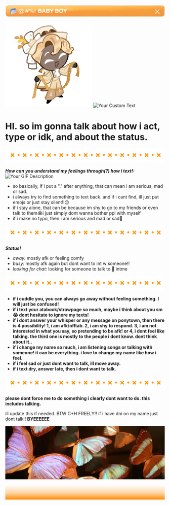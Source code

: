 ![.](./heh.jpg)

![.](Square_npc0002-greeting.webp)   ![Your Custom Text](https://komarev.com/ghpvc/?username=aylasaurr&color=orange&label=stalkers?!)

# HI. so im gonna talk about how i act, type or idk, and about the status.


![.](./h.png)

***How can you understand my feelings through(?) how i text!:***
![Your GIF Description](Square_npc0002-idle.webp)
* so basically, if i put a "." after anything, that can mean i am serious, mad or sad.
* i always try to find something to text back. and if i cant find, ill just put emojs or just stay silent!!😔
* if i stay alone, that can be because im shy to go to my friends or even talk to them😭i just simply dont wanna bother ppl with myself 
* if i make no typo, then i am serious and mad or sad💓 

![.](./h.png)

***Status!***
* *away:* mostly afk or feeling comfy
* *busy:* mostly afk again but dont want to int w someone!!
* *looking for chat:* looking for someone to talk to.🫡 intme

![.](./h.png)


* **if i cuddle you, you can always go away without feeling something. I will just be confused!**
* **if i text your atabook/strawpage so much, maybe i think about you sm😭 dont hesitate to ignore my texts!**
* **if i dont answer your whisper or any message on ponytown, then there is 4 possibility! 1, i am afk/offtab. 2, i am shy to respond. 3, i am not interested in what you say, so pretending to be afk! or 4, i dont feel like talking. the third one is mostly to the people i dont know. dont think about it..**
* **if i change my name so much, i am listening songs or talking with someone! it can be everything. i love to change my name like how i feel.**
* **if i feel sad or just dont want to talk, ill move away.**
* **if i text dry, answer late, then i dont want to talk.**

![.](./h.png)

**please dont force me to do something i clearly dont want to do. this includes talking.**

ill update this if needed. BTW C+H FREELY!! if i have dni on my name just dont talk!! **BYEEEEEE**

![.](e.jpg)



![.](./a.png)
